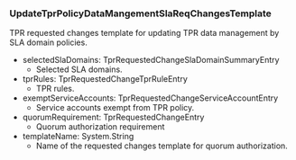 ### UpdateTprPolicyDataMangementSlaReqChangesTemplate
TPR requested changes template for updating TPR data management by SLA domain policies.

- selectedSlaDomains: TprRequestedChangeSlaDomainSummaryEntry
  - Selected SLA domains.
- tprRules: TprRequestedChangeTprRuleEntry
  - TPR rules.
- exemptServiceAccounts: TprRequestedChangeServiceAccountEntry
  - Service accounts exempt from TPR policy.
- quorumRequirement: TprRequestedChangeEntry
  - Quorum authorization requirement
- templateName: System.String
  - Name of the requested changes template for quorum authorization.
